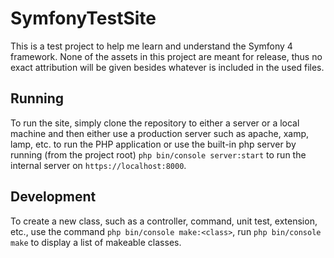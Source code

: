 # SymfonyTestSite
This is a test project to help me learn and understand the Symfony 4 framework. 
None of the assets in this project are meant for release, thus no exact attribution will be given besides whatever is included in the used files.

## Running
To run the site, simply clone the repository to either a server or a local machine and then either use a production server such as apache, xamp, lamp, etc. to run the PHP application or use the built-in php server by running (from the project root) ``php bin/console server:start`` to run the internal server on ``https://localhost:8000``.

## Development
To create a new class, such as a controller, command, unit test, extension, etc., use the command ``php bin/console make:<class>``, run ``php bin/console make`` to display a list of makeable classes.

